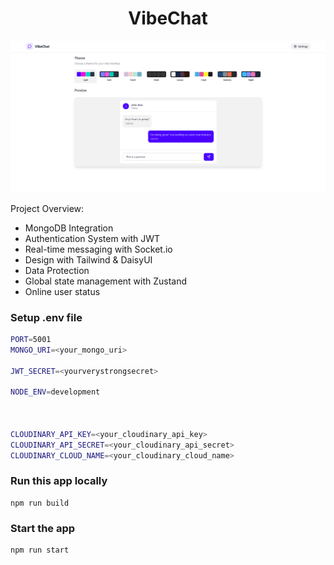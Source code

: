<h1 align="center">VibeChat</h1>

![Demo App](/frontend/public/vibechat.png)


Project Overview:

-   MongoDB Integration
-   Authentication System with JWT
-   Real-time messaging with Socket.io
-   Design with Tailwind & DaisyUI
-   Data Protection
-   Global state management with Zustand
-   Online user status



### Setup .env file

```bash
PORT=5001
MONGO_URI=<your_mongo_uri>

JWT_SECRET=<yourverystrongsecret>

NODE_ENV=development



CLOUDINARY_API_KEY=<your_cloudinary_api_key>
CLOUDINARY_API_SECRET=<your_cloudinary_api_secret>
CLOUDINARY_CLOUD_NAME=<your_cloudinary_cloud_name>

```

### Run this app locally

```shell
npm run build
```

### Start the app

```shell
npm run start
```
